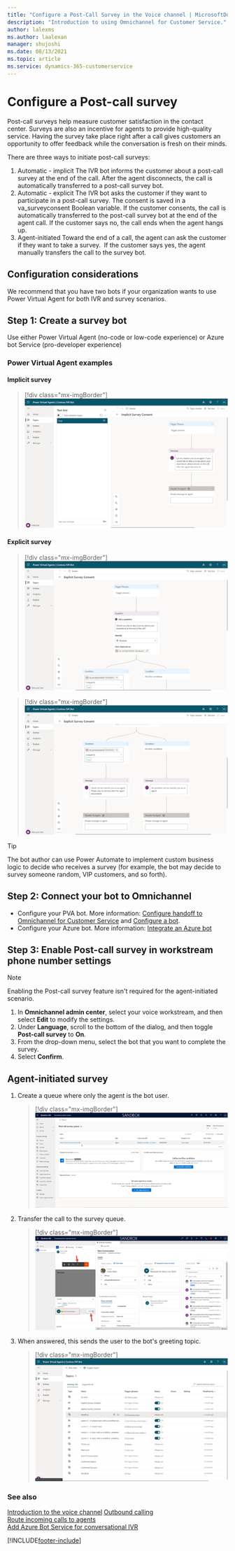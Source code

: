 ```yaml
---
title: "Configure a Post-Call Survey in the Voice channel | MicrosoftDocs"
description: "Introduction to using Omnichannel for Customer Service."
author: lalexms
ms.author: laalexan
manager: shujoshi
ms.date: 08/13/2021
ms.topic: article
ms.service: dynamics-365-customerservice
---
```



# Configure a Post-call survey

Post-call surveys help measure customer satisfaction in the contact center. Surveys are also an incentive for agents to provide high-quality service. Having the survey take place right after a call gives customers an opportunity to offer feedback while the conversation is fresh on their minds.

There are three ways to initiate post-call surveys:

1. Automatic - implicit
    The IVR bot informs the customer about a post-call survey at the end of the call. 
    After the agent disconnects, the call is automatically transferred to a post-call survey bot.
2. Automatic - explicit
    The IVR bot asks the customer if they want to participate in a post-call survey. The consent is saved in a va_surveyconsent Boolean variable.
    If the customer consents, the call is automatically transferred to the post-call survey bot at the end of the agent call.
    If the customer says no, the call ends when the agent hangs up.
3. Agent-initiated
    Toward the end of a call, the agent can ask the customer if they want to take a survey. 
    If the customer says yes, the agent manually transfers the call to the survey bot.

## Configuration considerations

We recommend that you have two bots if your organization wants to use Power Virtual Agent for both IVR and survey scenarios.

## Step 1: Create a survey bot
Use either Power Virtual Agent (no-code or low-code experience) or Azure bot Service (pro-developer experience)

### Power Virtual Agent examples

#### Implicit survey

> [!div class="mx-imgBorder"]
> ![Screenshot of ](./media/voice-survey-pva-implicit.png)

#### Explicit survey

> [!div class="mx-imgBorder"]
> ![Screenshot of ](./media/voice-survey-pva-explicit1.png)


> [!div class="mx-imgBorder"]
> ![Screenshot of ](./media/voice-survey-pva-explicit2.png)

> [!TIP] 
> The bot author can use Power Automate to implement custom business logic to decide who receives a survey (for example, the bot may decide to survey someone random, VIP customers, and so forth).


## Step 2: Connect your bot to Omnichannel

- Configure your PVA bot. More information: [Configure handoff to Omnichannel for Customer Service](https://docs.microsoft.com/power-virtual-agents/configuration-hand-off-omnichannel) and [Configure a bot](configure-bot-virtual-agent.md).
- Configure your Azure bot. More information: [Integrate an Azure bot](customer-service/configure-bot.md)

## Step 3: Enable Post-call survey in workstream phone number settings

> [!Note]
> Enabling the Post-call survey feature isn't required for the agent-initiated scenario.

1. In **Omnichannel admin center**, select your voice workstream, and then select **Edit** to modify the settings.
2. Under **Language**, scroll to the bottom of the dialog, and then toggle **Post-call survey** to **On**.
3. From the drop-down menu, select the bot that you want to complete the survey.
4. Select **Confirm**.


## Agent-initiated survey

1. Create a queue where only the agent is the bot user.

   > [!div class="mx-imgBorder"]
   > ![Screenshot of ](./media/voice-survey-pva-agent-initiated1.png)

2. Transfer the call to the survey queue.

   > [!div class="mx-imgBorder"]
   > ![Screenshot of ](./media/voice-survey-pva-agent-initiated2.png)

3. When answered, this sends the user to the bot's greeting topic.

   > [!div class="mx-imgBorder"]
   > ![Screenshot of ](./media/voice-survey-pva-agent-initiated-greeting.png)

### See also

[Introduction to the voice channel](voice-channel.md)
[Outbound calling](voice-channel-outbound-calling.md)  
[Route incoming calls to agents](voice-channel-route-queues.md)  
[Add Azure Bot Service for conversational IVR](voice-channel-azure-bot-service.md) 

[!INCLUDE[footer-include](../includes/footer-banner.md)]
